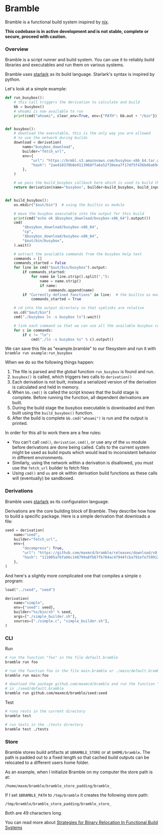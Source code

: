 # Bramble

Bramble is a functional build system inspired by [nix](https://nixos.org/).

**This codebase is in active development and is not stable, complete or secure, proceed with caution.**

### Overview

Bramble is a script runner and build system. You can use it to reliably build libraries and executables and run them on various systems.

Bramble uses [starlark](https://docs.bazel.build/versions/master/skylark/language.html) as its build language. Starlark's syntax is inspired by python.

Let's look at a simple example:

```python
def run_busybox():
    # this call triggers the derivation to calculate and build
    bb = busybox()
    # whoami is now available to run
    print(cmd("whoami", clear_env=True, env={"PATH": bb.out + "/bin"}).output())


def busybox():
    # download the executable, this is the only way you are allowed
    # to use the network during builds
    download = derivation(
        name="busybox_download",
        builder="fetch_url",
        env={
            "url": "https://brmbl.s3.amazonaws.com/busybox-x86_64.tar.gz",
            "hash": "2ae410370b8e9113968ffa6e52f38eea7f17df5f436bd6a69cc41c6ca01541a1",
        },
    )

    # we pass the build_busybox callback here which is used to build this derivation
    return derivation(name="busybox", builder=build_busybox, build_inputs=[download])


def build_busybox():
    os.mkdir("$out/bin")  # using the builtin os module

    # move the busybox executable into the output for this build
    print(cmd("echo ok $busybox_download/busybox-x86_64").output())
    cmd(
        "$busybox_download/busybox-x86_64",
        "cp",
        "$busybox_download/busybox-x86_64",
        "$out/bin/busybox",
    ).wait()

    # extract the available commands from the busybox help text
    commands = []
    commands_started = False
    for line in cmd("$out/bin/busybox").output:
        if commands_started:
            for name in line.strip().split(","):
                name = name.strip()
                if name:
                    commands.append(name)
        if "Currently defined functions" in line:  # the builtin os module
            commands_started = True

    # cd into the output directory so that symlinks are relative
    os.cd("$out/bin")
    cmd("./busybox ln -s busybox ln").wait()

    # link each command so that we can use all the available busybox commands
    for c in commands:
        if c != "ln":
            cmd("./ln -s busybox %s" % c).output()
```

We can save this file as "example.bramble" to our filesystem and run it with `bramble run example:run_busybox`

When we do so the following things happen:

1. The file is parsed and the global function `run_busybox` is found and run.
2. `busybox()` is called, which triggers two calls to `derivation()`
3. Each derivation is not built, instead a serialized version of the derivation is calculated and held in memory.
4. When `bb.cmd()` is called the script knows that the build stage is complete. Before running the function, all dependent derivations are built.
5. During the build stage the busybox executable is downloaded and then built using the `build_busybox()` function.
6. After the build is complete `bb.cmd("whoami")` is run and the output is printed.

In order for this all to work there are a few rules:

- You can't call `cmd()`, `derivation.cmd()`, or use any of the `os` module before derivations are done being called. Calls to the current system might be used as build inputs which would lead to inconsistent behavior in different environments.
- Similarly, using the network within a derivation is disallowed, you must use the `fetch_url` builder to fetch files
- Using `cmd()` and `os` are ok within derivation build functions as these calls will (eventually) be sandboxed.

### Derivations

Bramble uses [starlark](https://docs.bazel.build/versions/master/skylark/language.html) as its configuration language.

Derivations are the core building block of Bramble. They describe how how to build a specific package. Here is a simple derivation that downloads a file:

```python
seed = derivation(
    name="seed",
    builder="fetch_url",
    env={
        "decompress": True,
        "url": "https://github.com/maxmcd/bramble/releases/download/v0.0.1/linux-x86_64-seed.tar.gz",
        "hash": "111005a76fa66c148799a8fb67fb784ac47944fcba791efe7599128bbd5884ac",
    },
)
```

And here's a slightly more complicated one that compiles a simple c program:

```python
load("../seed", "seed")

derivation(
    name="simple",
    env={"seed": seed},
    builder="%s/bin/sh" % seed,
    args=["./simple_builder.sh"],
    sources=["./simple.c", "simple_builder.sh"],
)
```

### CLI

Run
```bash
# run the function "foo" in the file default.bramble
bramble run foo

# run the function foo in the file main.bramble or ./main/default.bramble
bramble run main:foo

# download the package github.com/maxmcd/bramble and run the function "seed"
# in ./seed/default.bramble
bramble run github.com/maxmcd/bramble/seed:seed
```

Test
```bash
# runs rests in the current directory
bramble test

# run tests in the ./tests directory
bramble test ./tests
```

### Store

Bramble stores build artifacts at `$BRAMBLE_STORE` or at `$HOME/bramble`. The path is padded out to a fixed length so that cached build outputs can be relocated to a different users home folder.

As an example, when I initialize Bramble on my computer the store path is at:
```
/home/maxm/bramble/bramble_store_padding/bramble_
```
If I set `$BRAMBLE_PATH` to `/tmp/bramble` it creates the following store path:
```
/tmp/bramble/bramble_store_padding/bramble_store_
```
Both are 49 characters long.

You can read more about [Strategies for Binary Relocation In Functional Build Systems](https://maxmcd.com/posts/strategies-for-binary-relocation/)
